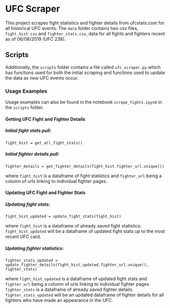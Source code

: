 # UFC Scraper
This project scrapes fight statistics and fighter details from ufcstats.com for all historical UFC events. The `data` folder contains two csv files, `fight_hist.csv` and `fighter_stats.csv`, data for all fights and fighters recent as of 06/08/2019 (UFC 238).

## Scripts
Additionally, the `scripts` folder contains a file called `ufc_scraper.py` which has functions used for both the initial scraping and functions used to update the data as new UFC events occur.

### Usage Examples
Usage examples can also be found in the notebook `scrape_fights.ipynb` in the `scripts` folder.

#### Getting UFC Fight and Fighter Details

##### Initial fight stats pull:

`fight_hist = get_all_fight_stats()`

##### Initial fighter details pull:

`fighter_details = get_fighter_details(fight_hist.fighter_url.unique())`

where `fight_hist` is a dataframe of fight statistics and `fighter_url` being a column of urls linking to individual fighter pages.

#### Updating UFC Fight and Fighter Stats

##### Updating fight stats:

`fight_hist_updated = update_fight_stats(fight_hist)`

where `fight_hist` is a dataframe of already saved fight statistics. `fight_hist_updated` will be a dataframe of updated fight stats up to the most recent UFC card.

##### Updating fighter statistics:

`fighter_stats_updated = update_fighter_details(fight_hist_updated.fighter_url.unique(), fighter_stats)`

where `fight_hist_updated` is a dataframe of updated fight stats and `fighter_url` being a column of urls linking to individual fighter pages. `fighter_stats` is a dataframe of already saved fighter details. `fighter_stats_updated` will be an updated dataframe of fighter details for all fighters who have made an appearance in the UFC.
